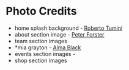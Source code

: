 # Photo Credits
* home splash background - <a href="https://unsplash.com/@robertotmn">Roberto Tumini</a>
* about section image -  <a href="https://unsplash.com/@peter_forster">Peter Forster</a>
* team section images
* *mia grayton - <a href="https://unsplash.com/@alma_black">Alma Black</a>
* events section images -
* shop section images 